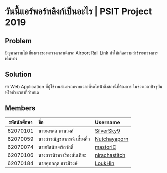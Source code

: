 # วันนี้แอร์พอร์ทลิงก์เป็นอะไร | PSIT Project 2019

## Problem
ปัญหาความไม่เที่ยงตรงของตารางเวลาเดินรถ Airport Rail Link ทำให้เกิดความล่าช้าระหว่างการเดินทาง

## Solution
ทำ Web Application ที่ผู้ใช้งานสามารถทราบเวลาที่รถไฟฟ้าถึงสถานีที่ต้องการ ในช่วงเวลาปัจจุบัน หรือช่วงเวลาที่กำหนด

## Members

|รหัสนักศึกษา| ชื่อ |Username|
|:---:|:---|:---|
|62070101|นายนพดล พานวงศ์|[SilverSky9](https://github.com/SilverSky9)|
|62070059|นางสาวณัฏชยาภรณ์ เซี่ยงคิ้ว|[Nutchayaporn](https://github.com/Nutchayaporn)|
|62070074|นายทัสนัย ศรีสวัสดิ์|[mastoriC](https://github.com/mastoriC)|
|62070106|นางสาวนิรชา เรืองสันเทียะ|[nirachastitch](https://github.com/nirachastitch)|
|62070184|นายศุภกฤต ขาวมีวงษ์|[LoukHin](https://github.com/LoukHin)|